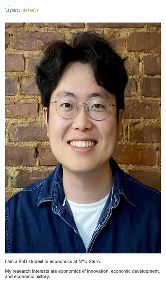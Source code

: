 ```yaml
---
layout: default
---
```


<img class="profile-picture" src="baek.png" width="596" height="745">


I am a PhD student in economics at NYU Stern.

My research interests are economics of innovation, economic development, and economic history.
